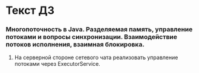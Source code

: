 ﻿# Текст ДЗ

### Многопоточность в Java. Разделяемая память, управление потоками и вопросы синхронизации. Взаимодействие потоков исполнения, взаимная блокировка.

1. На серверной стороне сетевого чата реализовать управление потоками через ExecutorService.